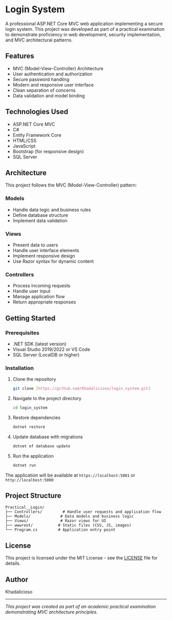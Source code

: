 # Login System

A professional ASP.NET Core MVC web application implementing a secure login system. This project was developed as part of a practical examination to demonstrate proficiency in web development, security implementation, and MVC architectural patterns.

## Features

- MVC (Model-View-Controller) Architecture
- User authentication and authorization
- Secure password handling
- Modern and responsive user interface
- Clean separation of concerns
- Data validation and model binding

## Technologies Used

- ASP.NET Core MVC
- C#
- Entity Framework Core
- HTML/CSS
- JavaScript
- Bootstrap (for responsive design)
- SQL Server

## Architecture

This project follows the MVC (Model-View-Controller) pattern:

### Models
- Handle data logic and business rules
- Define database structure
- Implement data validation

### Views
- Present data to users
- Handle user interface elements
- Implement responsive design
- Use Razor syntax for dynamic content

### Controllers
- Process incoming requests
- Handle user input
- Manage application flow
- Return appropriate responses

## Getting Started

### Prerequisites

- .NET SDK (latest version)
- Visual Studio 2019/2022 or VS Code
- SQL Server (LocalDB or higher)

### Installation

1. Clone the repository
   ```bash
   git clone [https://github.com/Khadalicioso/login_system.git]
   ```

2. Navigate to the project directory
   ```bash
   cd login_system
   ```

3. Restore dependencies
   ```bash
   dotnet restore
   ```

4. Update database with migrations
   ```bash
   dotnet ef database update
   ```

5. Run the application
   ```bash
   dotnet run
   ```

The application will be available at `https://localhost:5001` or `http://localhost:5000`

## Project Structure

```
Practical__Login/
├── Controllers/         # Handle user requests and application flow
├── Models/             # Data models and business logic
├── Views/              # Razor views for UI
├── wwwroot/           # Static files (CSS, JS, images)
└── Program.cs         # Application entry point
```

## License

This project is licensed under the MIT License - see the [LICENSE](LICENSE) file for details.

## Author

Khadalicioso

---
*This project was created as part of an academic practical examination demonstrating MVC architecture principles.*
